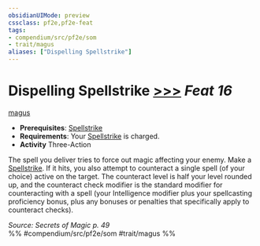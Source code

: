 ```yaml
---
obsidianUIMode: preview
cssclass: pf2e,pf2e-feat
tags:
- compendium/src/pf2e/som
- trait/magus
aliases: ["Dispelling Spellstrike"]
---
```

# Dispelling Spellstrike  [>>>](chapter-9-playing-the-game.md#Actions "Three-Action") *Feat 16*  
[magus](Reference/Rules/Traits/magus-som.md "Magus Class Trait")  

- **Prerequisites**: [Spellstrike](spellstrike-som.md)
- **Requirements**: Your [Spellstrike](spellstrike-som.md) is charged.
- **Activity** Three-Action

The spell you deliver tries to force out magic affecting your enemy. Make a [Spellstrike](spellstrike-som.md). If it hits, you also attempt to counteract a single spell (of your choice) active on the target. The counteract level is half your level rounded up, and the counteract check modifier is the standard modifier for counteracting with a spell (your Intelligence modifier plus your spellcasting proficiency bonus, plus any bonuses or penalties that specifically apply to counteract checks).

*Source: Secrets of Magic p. 49*  
%% #compendium/src/pf2e/som #trait/magus %%